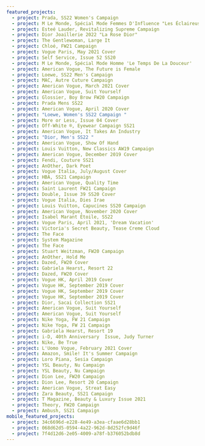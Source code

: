 ```yaml
---
featured_projects:
  - project: Prada, SS22 Women's Campaign
  - project: M Le Monde, Spécial Mode Femmes D'Influence "Les Éclaireuses"
  - project: Esteé Lauder, Revitalizing Supreme Campaign
  - project: Dior Joaillerie 2022 "La Rose Dior"
  - project: The Gentlewoman, Large It
  - project: Chloé, FW21 Campaign
  - project: Vogue Paris, May 2021 Cover
  - project: Self Service, Issue 52 SS20
  - project: M Le Monde, Spécial Mode Homme 'Le Temps De La Douceur'
  - project: American Vogue, The Future is Female
  - project: Loewe, SS22 Men's Campaign
  - project: MAC, Autre Cuture Campaign
  - project: American Vogue, March 2021 Cover
  - project: American Vogue, Suit Yourself
  - project: Glossier, Boy Brow FW20 Campaign
  - project: Prada Mens SS22
  - project: American Vogue, April 2020 Cover
  - project: "Loewe, Women's SS22 Campaign "
  - project: More or Less, Issue 04 Cover
  - project: Off-White ®, Eyewear Campaign SS21
  - project: American Vogue, It Takes An Industry
  - project: "Dior, Men's SS22 "
  - project: American Vogue, Show Of Hand
  - project: Louis Vuitton, New Classics AW19 Campaign
  - project: American Vogue, December 2019 Cover
  - project: Fendi, Couture SS21
  - project: AnOther, Dark Poet
  - project: Vogue Italia, July/August Cover
  - project: HBA, SS21 Campaign
  - project: American Vogue, Quality Time
  - project: Saint Laurent FW21 Campaign
  - project: Double, Issue 39 SS20 Cover
  - project: Vogue Italia, Dies Irae
  - project: Louis Vuitton, Capucines SS20 Campaign
  - project: American Vogue, November 2020 Cover
  - project: Isabel Marant Étoile, SS22
  - project: Vogue Paris, April 2021, 'Dream Vacation'
  - project: Victoria's Secret Beauty, Tease Creme Cloud
  - project: The Face
  - project: System Magazine
  - project: The Face
  - project: Stuart Weitzman, FW20 Campaign
  - project: AnOther, Hold Me
  - project: Dazed, FW20 Cover
  - project: Gabriela Hearst, Resort 22
  - project: Dazed, FW20 Cover
  - project: Vogue HK, April 2019 Cover
  - project: Vogue HK, September 2019 Cover
  - project: Vogue HK, September 2019 Cover
  - project: Vogue HK, September 2019 Cover
  - project: Dior, Sacai Collection SS21
  - project: American Vogue, Suit Yourself
  - project: American Vogue, Suit Yourself
  - project: Nike Yoga, FW 21 Campaign
  - project: Nike Yoga, FW 21 Campaign
  - project: Gabriela Hearst, Resort 19
  - project: i-D, 40th Anniversary  Issue, Judy Turner
  - project: Nike, Be True
  - project: L'Uomo Vogue, February 2021 Cover
  - project: Amazon, Smile! It's Summer Campaign
  - project: Loro Piana, Sesia Campaign
  - project: YSL Beauty, Nu Campaign
  - project: YSL Beauty, Nu Campaign
  - project: Dion Lee, FW20 Campaign
  - project: Dion Lee, Resort 20 Campaign
  - project: American Vogue, Streat Easy
  - project: Zara Beauty, SS21 Campaign
  - project: T Magazine, Beauty & Luxury Issue 2021
  - project: Theory, FW20 Campaign
  - project: Ambush, SS21 Campaign
mobile_featured_projects:
  - project: 34c6696d-e228-4e49-a3ea-cfaae6d28bb1
  - project: 068d62d5-0594-4a22-962d-8d252fc9d46f
  - project: 7f4d12d6-2e05-4009-a78f-b376052bdb8d
---
```

